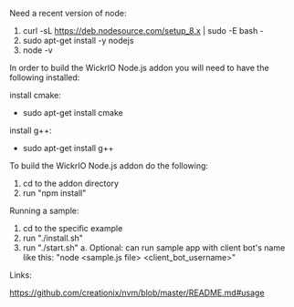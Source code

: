 Need a recent version of node:

1. curl -sL https://deb.nodesource.com/setup_8.x | sudo -E bash -
2. sudo apt-get install -y nodejs
3. node -v


In order to build the WickrIO Node.js addon you will need to have the following installed:

install cmake:
- sudo apt-get install cmake

install g++:
- sudo apt-get install g++



To build the WickrIO Node.js addon do the following:
1. cd to the addon directory
2. run "npm install"

Running a sample:
1. cd to the specific example
2. run "./install.sh"
3. run "./start.sh"
  a. Optional: can run sample app with client bot's name like this: "node <sample.js file> <client_bot_username>"



Links:

https://github.com/creationix/nvm/blob/master/README.md#usage
